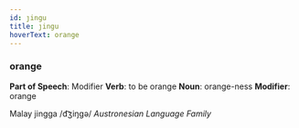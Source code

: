 ```yaml
---
id: ȷingu
title: ȷingu
hoverText: orange
---
```


### orange

**Part of Speech**: Modifier
**Verb**: to be orange
**Noun**: orange-ness
**Modifier**: orange

Malay jingga /d͡ʒiŋɡə/
*Austronesian Language Family*